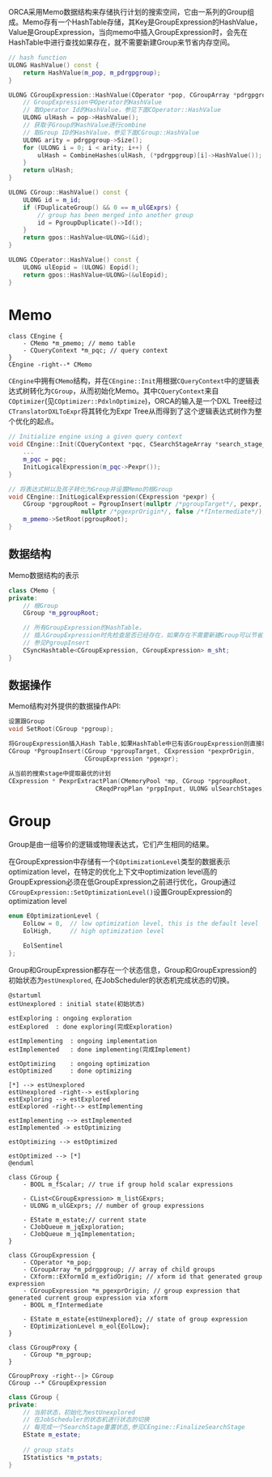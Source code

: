 ORCA采用Memo数据结构来存储执行计划的搜索空间，它由一系列的Group组成。Memo存有一个HashTable存储，其Key是GroupExpression的HashValue，Value是GroupExpression，当向memo中插入GroupExpression时，会先在HashTable中进行查找如果存在，就不需要新建Group来节省内存空间。

```C++
// hash function
ULONG HashValue() const {
	return HashValue(m_pop, m_pdrgpgroup);
}

ULONG CGroupExpression::HashValue(COperator *pop, CGroupArray *pdrgpgroup) {
    // GroupExpression中Operator的HashValue
    // 取Operator Id的HashValue，参见下面COperator::HashValue
	ULONG ulHash = pop->HashValue();
    // 获取子Group的HashValue进行combine
    // 取Group ID的HashValue，参见下面CGroup::HashValue
	ULONG arity = pdrgpgroup->Size();
	for (ULONG i = 0; i < arity; i++) {
		ulHash = CombineHashes(ulHash, (*pdrgpgroup)[i]->HashValue());
	}
	return ulHash;
}

ULONG CGroup::HashValue() const {
	ULONG id = m_id;
	if (FDuplicateGroup() && 0 == m_ulGExprs) {
		// group has been merged into another group
		id = PgroupDuplicate()->Id();
	}
	return gpos::HashValue<ULONG>(&id);
}

ULONG COperator::HashValue() const {
	ULONG ulEopid = (ULONG) Eopid();
	return gpos::HashValue<ULONG>(&ulEopid);
}
```



# Memo
```plantuml
class CEngine {
	- CMemo *m_pmemo; // memo table
	- CQueryContext *m_pqc; // query context
}
CEngine -right--* CMemo
```
`CEngine`中拥有`CMemo`结构，并在`CEngine::Init`用根据`CQueryContext`中的逻辑表达式树转化为`CGroup`，从而初始化Memo。其中`CQueryContext`来自`COptimizer`(见`COptimizer::PdxlnOptimize`)，ORCA的输入是一个DXL Tree经过`CTranslatorDXLToExpr`将其转化为Expr Tree从而得到了这个逻辑表达式树作为整个优化的起点。
```C++
// Initialize engine using a given query context
void CEngine::Init(CQueryContext *pqc, CSearchStageArray *search_stage_array) {
	...
	m_pqc = pqc;
	InitLogicalExpression(m_pqc->Pexpr());
}

// 将表达式树以及孩子转化为Group并设置Memo的根Group
void CEngine::InitLogicalExpression(CExpression *pexpr) {
	CGroup *pgroupRoot = PgroupInsert(nullptr /*pgroupTarget*/, pexpr, CXform::ExfInvalid,
					nullptr /*pgexprOrigin*/, false /*fIntermediate*/);
	m_pmemo->SetRoot(pgroupRoot);
}
```
## 数据结构

Memo数据结构的表示

```C++
class CMemo {
private:
    // 根Group
    CGroup *m_pgroupRoot;

    // 所有GroupExpression的HashTable，
    // 插入GroupExpression时先检查是否已经存在，如果存在不需要新建Group可以节省内存空间
    // 参见PgroupInsert
	CSyncHashtable<CGroupExpression, CGroupExpression> m_sht;
}
```

## 数据操作

Memo结构对外提供的数据操作API:

```C++
设置跟Group
void SetRoot(CGroup *pgroup);

将GroupExpression插入Hash Table,如果HashTable中已有该GroupExpression则直接将查找到的GroupExpression中的Group返回，值得注意的是，如果新建了Group，会调用Expression的PdpDerive接口来derive属性
CGroup *PgroupInsert(CGroup *pgroupTarget, CExpression *pexprOrigin,
                     CGroupExpression *pgexpr);

从当前的搜索stage中提取最优的计划
CExpression * PexprExtractPlan(CMemoryPool *mp, CGroup *pgroupRoot,
                        CReqdPropPlan *prppInput, ULONG ulSearchStages)
```

# Group

Group是由一组等价的逻辑或物理表达式，它们产生相同的结果。

在GroupExpression中存储有一个`EOptimizationLevel`类型的数据表示optimization level，在特定的优化上下文中optimization level高的GroupExpression必须在低GroupExpression之前进行优化，Group通过`CGroupExpression::SetOptimizationLevel()`设置GroupExpression的optimization level
```C++
enum EOptimizationLevel {
	EolLow = 0,	 // low optimization level, this is the default level
	EolHigh,	 // high optimization level

	EolSentinel
};
```

Group和GroupExpression都存在一个状态信息，Group和GroupExpression的初始状态为`estUnexplored`, 在JobScheduler的状态机完成状态的切换。
```plantuml
@startuml
estUnexplored : initial state(初始状态)

estExploring : ongoing exploration
estExplored  : done exploring(完成Exploration)

estImplementing  : ongoing implementation
estImplemented   : done implementing(完成Implement)

estOptimizing    : ongoing optimization
estOptimized     : done optimizing

[*] --> estUnexplored
estUnexplored -right--> estExploring
estExploring --> estExplored
estExplored -right--> estImplementing

estImplementing --> estImplemented
estImplemented -> estOptimizing

estOptimizing --> estOptimized

estOptimized --> [*]
@enduml
```

```plantuml
class CGroup {
	- BOOL m_fScalar; // true if group hold scalar expressions

	- CList<CGroupExpression> m_listGExprs;
	- ULONG m_ulGExprs; // number of group expressions

	- EState m_estate;// current state
	- CJobQueue m_jqExploration;
	- CJobQueue m_jqImplementation;
}

class CGroupExpression {
    - COperator *m_pop;
	- CGroupArray *m_pdrgpgroup; // array of child groups
	- CXform::EXformId m_exfidOrigin; // xform id that generated group expression
	- CGroupExpression *m_pgexprOrigin; // group expression that generated current group expression via xform
	- BOOL m_fIntermediate

	- EState m_estate{estUnexplored}; // state of group expression
	- EOptimizationLevel m_eol{EolLow};
}

class CGroupProxy {
	- CGroup *m_pgroup;
}

CGroupProxy -right--|> CGroup
CGroup --* CGroupExpression
```

```C++
class CGroup {
private:
 	// 当前状态，初始化为estUnexplored
    // 在JobScheduler的状态机进行状态的切换
    // 每完成一个SearchStage重置状态,参见CEngine::FinalizeSearchStage
	EState m_estate;
    
    // group stats
	IStatistics *m_pstats;
}
```

